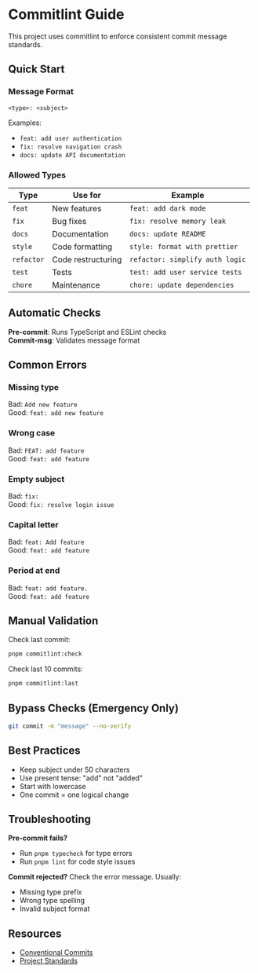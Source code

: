 # Commitlint Guide

This project uses commitlint to enforce consistent commit message standards.

## Quick Start

### Message Format

```
<type>: <subject>
```

Examples:

- `feat: add user authentication`
- `fix: resolve navigation crash`
- `docs: update API documentation`

### Allowed Types

| Type       | Use for            | Example                         |
| ---------- | ------------------ | ------------------------------- |
| `feat`     | New features       | `feat: add dark mode`           |
| `fix`      | Bug fixes          | `fix: resolve memory leak`      |
| `docs`     | Documentation      | `docs: update README`           |
| `style`    | Code formatting    | `style: format with prettier`   |
| `refactor` | Code restructuring | `refactor: simplify auth logic` |
| `test`     | Tests              | `test: add user service tests`  |
| `chore`    | Maintenance        | `chore: update dependencies`    |

## Automatic Checks

**Pre-commit**: Runs TypeScript and ESLint checks  
**Commit-msg**: Validates message format

## Common Errors

### Missing type

Bad: `Add new feature`  
Good: `feat: add new feature`

### Wrong case

Bad: `FEAT: add feature`  
Good: `feat: add feature`

### Empty subject

Bad: `fix:`  
Good: `fix: resolve login issue`

### Capital letter

Bad: `feat: Add feature`  
Good: `feat: add feature`

### Period at end

Bad: `feat: add feature.`  
Good: `feat: add feature`

## Manual Validation

Check last commit:

```bash
pnpm commitlint:check
```

Check last 10 commits:

```bash
pnpm commitlint:last
```

## Bypass Checks (Emergency Only)

```bash
git commit -m "message" --no-verify
```

## Best Practices

- Keep subject under 50 characters
- Use present tense: "add" not "added"
- Start with lowercase
- One commit = one logical change

## Troubleshooting

**Pre-commit fails?**

- Run `pnpm typecheck` for type errors
- Run `pnpm lint` for code style issues

**Commit rejected?**
Check the error message. Usually:

- Missing type prefix
- Wrong type spelling
- Invalid subject format

## Resources

- [Conventional Commits](https://www.conventionalcommits.org/)
- [Project Standards](../CLAUDE.md#git-commit-standards)
